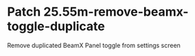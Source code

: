 # Patch 25.55m-remove-beamx-toggle-duplicate

Remove duplicated BeamX Panel toggle from settings screen
